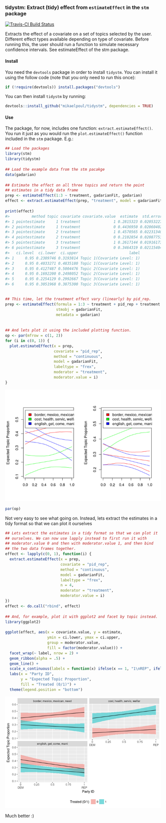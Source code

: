 <!-- README.md is generated from README.Rmd. Please edit that file -->
### tidystm: Extract (tidy) effect from `estimateEffect` in the `stm` package

[![Travis-CI Build Status](https://travis-ci.org/.svg?branch=master)](https://travis-ci.org/)

Extracts the effect of a covariate on a set of topics selected by the user. Different effect types available depending on type of covariate. Before running this, the user should run a function to simulate necessary confidence intervals. See estimateEffect of the stm package.

#### Install

You need the `devtools` package in order to install `tidystm`. You can install it using the follow code (note that you only need to run this once):

``` r
if (!require(devtools)) install.packages("devtools")
```

You can then install `tidystm` by running:

``` r
devtools::install_github("mikaelpoul/tidystm", dependencies = TRUE)
```

#### Use

The package, for now, includes one function: `extract.estimateEffect()`. You run it just as you would run the `plot.estimateEffect()` function included in the `stm` package. E.g.:

``` r
## Load the packages
library(stm)
library(tidystm)

## Load the example data from the stm pacakge
data(gadarian)

## Estimate the effect on all three topics and return the point
## estimates in a tidy data frame
prep <- estimateEffect(1:3 ~ treatment, gadarianFit, gadarian)
effect <- extract.estimateEffect(prep, "treatment", model = gadarianFit, method = "pointestimate")

print(effect)
#>          method topic covariate covariate.value  estimate  std.error
#> 1 pointestimate     1 treatment               1 0.2815323 0.02053227
#> 2 pointestimate     1 treatment               0 0.4436950 0.02060402
#> 3 pointestimate     2 treatment               1 0.4570565 0.02231340
#> 4 pointestimate     2 treatment               0 0.2102854 0.02087753
#> 5 pointestimate     3 treatment               1 0.2617144 0.01916173
#> 6 pointestimate     3 treatment               0 0.3464319 0.02115404
#>   ci.level  ci.lower  ci.upper                       label
#> 1     0.95 0.2389746 0.3193814 Topic 1(Covariate Level: 1)
#> 2     0.95 0.4033271 0.4835180 Topic 1(Covariate Level: 1)
#> 3     0.95 0.4127487 0.5004476 Topic 2(Covariate Level: 1)
#> 4     0.95 0.1692200 0.2498052 Topic 2(Covariate Level: 1)
#> 5     0.95 0.2254129 0.2992667 Topic 3(Covariate Level: 1)
#> 6     0.95 0.3051968 0.3875300 Topic 3(Covariate Level: 1)
```

``` r

## This time, let the treatment effect vary (linearly) by pid_rep.
prep <- estimateEffect(formula = 1:3 ~ treatment + pid_rep + treatment:pid_rep,
                       stmobj = gadarianFit,
                       metadata = gadarian)


## And lets plot it using the included plotting function.
op <- par(mfrow = c(1, 2))
for (i in c(0, 1)) {
  plot.estimateEffect(x = prep,
                      covariate = "pid_rep",
                      method = "continuous",
                      model = gadarianFit,
                      labeltype = "frex",
                      moderator = "treatment",
                      moderator.value = i)
}
```

![](README-unnamed-chunk-5-1.png)

``` r
par(op)
```

Not very easy to see what going on. Instead, lets extract the estimates in a tidy format so that we can plot it ourselves

``` r
## Lets extract the estimates in a tidy format so that we can plot it
## ourselves. We can now use lapply instead to first run it with
## moderator.value 0 and then with moderator.value 1, and then bind
## the two data frames together.
effect <- lapply(c(0, 1), function(i) {
  extract.estimateEffect(x = prep,
                         covariate = "pid_rep",
                         method = "continuous",
                         model = gadarianFit,
                         labeltype = "frex",
                         n = 4,
                         moderator = "treatment",
                         moderator.value = i)
})
effect <- do.call("rbind", effect)

## And, for example, plot it with ggplot2 and facet by topic instead.
library(ggplot2)

ggplot(effect, aes(x = covariate.value, y = estimate,
                   ymin = ci.lower, ymax = ci.upper,
                   group = moderator.value,
                   fill = factor(moderator.value))) +
  facet_wrap(~ label, nrow = 2) +
  geom_ribbon(alpha = .5) +
  geom_line() +
  scale_x_continuous(labels = function(x) ifelse(x == 1, "1\nREP", ifelse(x == 0, "0\nDEM", x))) +
  labs(x = "Party ID",
       y = "Expected Topic Proportion",
       fill = "Treated (0/1)") +
  theme(legend.position = "bottom")
```

![](README-unnamed-chunk-6-1.png)

Much better :)
